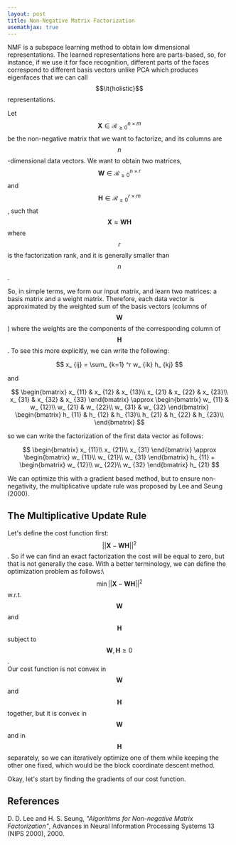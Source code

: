 ```yaml
---
layout: post
title: Non-Negative Matrix Factorization
usemathjax: true
---
```


NMF is a subspace learning method to obtain low dimensional representations. The learned representations here are parts-based, so, for instance, if we use it for face recognition, different parts of the faces correspond to different basis vectors unlike PCA which produces eigenfaces that we can call $$\it{holistic}$$ representations.

Let $$\mathbf{X} \in \mathcal{R}_ {\geq 0} ^{n \times m}$$ be the non-negative matrix that we want to factorize, and its columns are $$n$$-dimensional data vectors. We want to obtain two matrices, $$\mathbf{W} \in \mathcal{R}_ {\geq 0} ^{n \times r}$$ and $$\mathbf{H} \in \mathcal{R}_ {\geq 0} ^{r \times m}$$, such that $$\mathbf{X} \approx \mathbf{W}\mathbf{H}$$ where $$r$$ is the factorization rank, and it is generally smaller than $$n$$.

So, in simple terms, we form our input matrix, and learn two matrices: a basis matrix and a weight matrix. Therefore, each data vector is approximated by the weighted sum of the basis vectors (columns of $$\mathbf{W}$$) where the weights are the components of the corresponding column of $$\mathbf{H}$$. To see this more explicitly, we can write the following:

$$
x_ {ij} = \sum_ {k=1} ^r w_ {ik} h_ {kj}
$$

and

$$
\begin{bmatrix}
x_ {11} & x_ {12} & x_ {13}\\
x_ {21} & x_ {22} & x_ {23}\\
x_ {31} & x_ {32} & x_ {33}
\end{bmatrix} \approx
\begin{bmatrix}
w_ {11} & w_ {12}\\
w_ {21} & w_ {22}\\
w_ {31} & w_ {32}
\end{bmatrix}
\begin{bmatrix}
h_ {11} & h_ {12} & h_ {13}\\
h_ {21} & h_ {22} & h_ {23}\\
\end{bmatrix}
$$

so we can write the factorization of the first data vector as follows:

$$
\begin{bmatrix}
x_ {11}\\
x_ {21}\\
x_ {31}
\end{bmatrix} \approx
\begin{bmatrix}
w_ {11}\\
w_ {21}\\
w_ {31}
\end{bmatrix} h_ {11} +
\begin{bmatrix}
w_ {12}\\
w_ {22}\\
w_ {32}
\end{bmatrix} h_ {21}
$$

We can optimize this with a gradient based method, but to ensure non-negativity, the multiplicative update rule was proposed by Lee and Seung (2000).

The Multiplicative Update Rule
--
Let's define the cost function first: $$||\mathbf{X}-\mathbf{W}\mathbf{H}||^2$$. So if we can find an exact factorization the cost will be equal to zero, but that is not generally the case. With a better terminology, we can define the optimization problem as follows:\ 
$$\min ||\mathbf{X}-\mathbf{W}\mathbf{H}||^2$$  w.r.t. $$\mathbf{W}$$ and $$\mathbf{H}$$ subject to $$\mathbf{W}, \mathbf{H} \geq 0$$.\
Our cost function is not convex in $$\mathbf{W}$$ and $$\mathbf{H}$$ together, but it is convex in $$\mathbf{W}$$ and in $$\mathbf{H}$$ separately, so we can iteratively optimize one of them while keeping the other one fixed, which would be the block coordinate descent method.

Okay, let's start by finding the gradients of our cost function.

References
--
D. D. Lee and H. S. Seung, *"Algorithms for Non-negative Matrix Factorization"*, Advances in Neural Information Processing Systems 13 (NIPS 2000), 2000.
